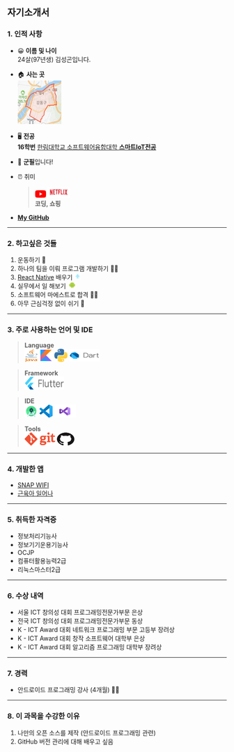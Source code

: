 ## 자기소개서  

### **1. 인적 사항**
* 😀 **이름 및 나이**  
  24살(97년생) 김성곤입니다.  
* 🏠 **사는 곳**  
  <img src = resume/living.PNG width = 100 height = 100/>  
  
* 🖥 **전공**  
  **16학번** 
  [한림대학교 소프트웨어융합대학 **스마트IoT전공**][hallym]

* 🔫 **군필**입니다!
  
* ⏰ 취미  
    > [<img src = resume/youtube.png width = 25 height = 17/>][youtube] 
    [<img src = resume/netflix.png width = 50 height = 25/>][netflix]  
    **코딩, 쇼핑**
 
 * [**My GitHub**][github]  
  
----------------  

### **2. 하고싶은 것들**
1. 운동하기 💪
2. 하나의 팀을 이뤄 프로그램 개발하기 👨‍💻
3. [React Native][react_native] 배우기 <img src = resume/react.png width = 15 height = 15/>
4. 실무에서 일 해보기 <img src = resume/android.png width = 20 height = 15/> 
5. 소프트웨어 마에스트로 합격 👨‍🎓
6. 아무 근심걱정 없이 쉬기 🛫

----------------------

### **3. 주로 사용하는 언어 및 IDE**  

> **Language**  
[<img src = resume/java.png width = 30 height = 30/>][java]
[<img src = resume/kotlin.png width = 30 height = 30/>][kotlin]
[<img src = resume/python.png width = 30 height = 30/>][python]
[<img src = resume/dart.png width = 70 height = 30/>][dart]

> **Framework**  
[<img src = resume/flutter.png width = 90 height = 30/>][flutter]

> **IDE**  
[<img src = resume/as.png width = 30 height = 30/>][androidd_studio]
[<img src = resume/vscode.png width = 30 height = 30/>][visual_studio]
[<img src = resume/vs.png width = 50 height = 30/>][vscode]

> **Tools**  
[<img src = resume/git.png width = 70 height = 30/>][git]
[<img src = resume/github.png width = 40 height = 30/>][github]

-----------------

### **4. 개발한 앱**
* [SNAP WIFI][snap]  
* [근육아 일어나][muscle]

-----------------
### **5. 취득한 자격증**
* 정보처리기능사
* 정보기기운용기능사
* OCJP
* 컴퓨터활용능력2급
* 리눅스마스터2급

---------------------

### **6. 수상 내역**
* 서울 ICT 창의성 대회 프로그래밍전문가부문 은상
* 전국 ICT 창의성 대회 프로그래밍전문가부문 동상
* K - ICT Award 대회 네트워크 프로그래밍 부문 고등부 장려상
* K - ICT Award 대회 창작 소프트웨어 대학부 은상
* K - ICT Award 대회 알고리즘 프로그래밍 대학부 장려상

--------------------- 

### **7. 경력**
* 안드로이드 프로그래밍 강사 (4개월) 👨‍🏫
------------------
### **8. 이 과목을 수강한 이유**
1. 나만의 오픈 소스를 제작 (안드로이드 프로그래밍 관련)
2. GitHub 버전 관리에 대해 배우고 싶음



[hallym]: https://sw.hallym.ac.kr/
[github]: https://github.com/HanBI24
[youtube]: https://www.youtube.com/
[netflix]: https://www.netflix.com/kr/
[java]: https://www.oracle.com/java/
[kotlin]: https://kotlinlang.org/
[python]: https://www.python.org/
[dart]: https://dart.dev/
[flutter]: https://flutter-ko.dev/
[visual_studio]: https://visualstudio.microsoft.com/ko/
[vscode]: https://code.visualstudio.com/
[androidd_studio]: https://developer.android.com/studio
[git]: https://git-scm.com/
[github]: https://github.com/
[snap]: https://play.google.com/store/apps/details?id=com.Dev.unknown.snapwifi&hl=ko
[muscle]: https://play.google.com/store/apps/details?id=muscle.kim.musclekim&hl=ko
[react_native]: https://reactnative.dev/
